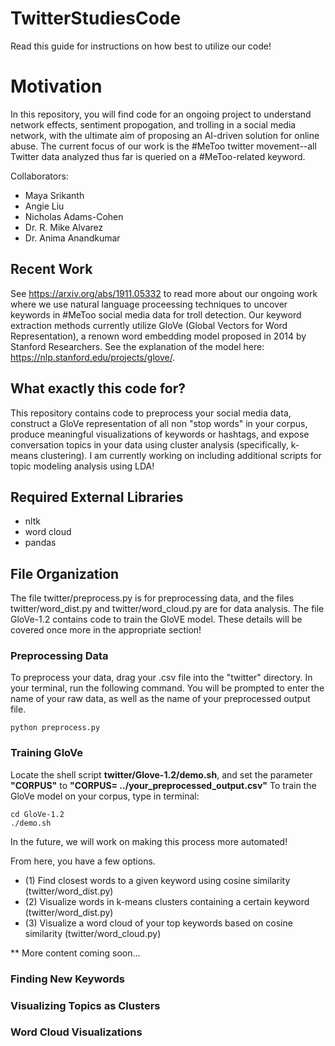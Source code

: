 # TwitterStudiesCode


Read this guide for instructions on how best to utilize our code!

# Motivation 

In this repository, you will find code for an ongoing project to understand network effects, 
sentiment propogation, and trolling in a social media network, with 
the ultimate aim of proposing an AI-driven solution for online abuse. 
The current focus of our work is the #MeToo twitter movement--all Twitter
data analyzed thus far is queried on a #MeToo-related keyword. 

Collaborators: 
- Maya Srikanth
- Angie Liu 
- Nicholas Adams-Cohen
- Dr. R. Mike Alvarez
- Dr. Anima Anandkumar


## Recent Work 
See https://arxiv.org/abs/1911.05332 to read more about our ongoing work where we use
natural language proceessing techniques to uncover keywords in #MeToo social media 
data for troll detection. Our keyword extraction methods currently utilize GloVe (Global Vectors for 
Word Representation), a renown word embedding model proposed in 2014 by Stanford Researchers.
See the explanation of the model here: https://nlp.stanford.edu/projects/glove/.


## What exactly this code for?

This repository contains code to preprocess your social media data, construct a GloVe representation of 
all non "stop words" in your corpus, produce meaningful visualizations of keywords or hashtags, and
expose conversation topics in your data using cluster analysis (specifically, k-means clustering).
I am currently working on including additional scripts for topic modeling analysis using 
LDA!


## Required External Libraries
- nltk 
- word cloud 
- pandas 

## File Organization 
The file twitter/preprocess.py is for preprocessing data, and the files twitter/word_dist.py and twitter/word_cloud.py are for data analysis. The file GloVe-1.2 contains code to train the GloVE model. These details will be covered once more in the appropriate section!


### Preprocessing Data

To preprocess your data, drag your .csv file into the "twitter" directory. In your
terminal, run the following command. You will be prompted to enter the name of your raw data, as well as the name of your preprocessed output file. 

```linux
python preprocess.py
```

### Training GloVe
Locate the shell script **twitter/Glove-1.2/demo.sh**, and set the parameter **"CORPUS"** to 
**"CORPUS= ../your_preprocessed_output.csv"** To train the GloVe model on your corpus, type in terminal:
```linux
cd GloVe-1.2
./demo.sh
```
In the future, we will work on making this process more automated!

From here, you have a few options.
- (1) Find closest words to a given keyword using cosine similarity (twitter/word_dist.py)
- (2) Visualize words in k-means clusters containing a certain keyword (twitter/word_dist.py)
- (3) Visualize a word cloud of your top keywords based on cosine similarity (twitter/word_cloud.py)


** More content coming soon... 

### Finding New Keywords


### Visualizing Topics as Clusters 


### Word Cloud Visualizations 
